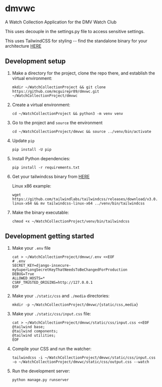 # dmvwc
A Watch Collection Application for the DMV Watch Club

This uses decouple in the settings.py file to access sensitive settings.

This uses TailwindCSS for styling -- find the standalone binary for
your architecture <a href="https://github.com/tailwindlabs/tailwindcss/releases/tag/v3.0.23">HERE</a>


## Development setup
1. Make a directory for the project, clone the repo there, and establish the virtual environment:

   ```
   mkdir ~/WatchCollectionProject && git clone https://github.com/mcguirepr89/dmvwc.git ~/WatchCollectionProject/dmvwc
   ```
1. Create a virtual environment:

   ```
   cd ~/WatchCollectionProject && python3 -m venv venv
   ```
1. Go to the project and `source` the environment

   ```
   cd ~/WatchCollectionProject/dmvwc && source ../venv/bin/activate
   ```
1. Update `pip`

   ```
   pip install -U pip
   ```
1. Install Python dependencies:

   ```
   pip install -r requirements.txt
   ```
1. Get your tailwindcss binary from <a href="https://github.com/tailwindlabs/tailwindcss/releases/tag/v3.0.23">HERE</a>

   Linux x86 example:
   ```
   wget https://github.com/tailwindlabs/tailwindcss/releases/download/v3.0.23/tailwindcss-linux-x64 && mv tailwindcss-linux-x64 ../venv/bin/tailwindcss
   ```
1. Make the binary executable:

   ```
   chmod +x ~/WatchCollectionProject/venv/bin/tailwindcss
   ```

## Development getting started

1. Make your `.env` file

   ```
   cat > ~/WatchCollectionProject/dmvwc/.env <<EOF
   # .env
   SECRET_KEY=django-insecure-mySuperLongSecretKeyThatNeedsToBeChangedForProduction
   DEBUG=True
   ALLOWED_HOSTS=*
   CSRF_TRUSTED_ORIGINS=http://127.0.0.1
   EOF
   ```

1. Make your `./static/css` and `./media` directories:

   ```
   mkdir -p ~/WatchCollectionProject/dmvwc/{static/css,media}
   ```
1. Make your `./static/css/input.css` file:

   ```
   cat > ~/WatchCollectionProject/dmvwc/static/css/input.css <<EOF
   @tailwind base;
   @tailwind components;
   @tailwind utilities;
   EOF
   ```

1. Compile your CSS and run the watcher:

   ```
   tailwindcss -i ~/WatchCollectionProject/dmvwc/static/css/input.css -o ~/WatchCollectionProject/dmvwc/static/css/output.css --watch
   ```

1. Run the development server:

   ```
   python manage.py runserver
   ```
